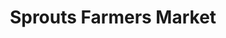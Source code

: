 ---
title: "Sprouts Farmers Market"
url: /las-vegas/sprouts-farmers-market-farm-road/
shop: supermarket
---